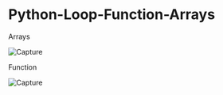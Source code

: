# Python-Loop-Function-Arrays

Arrays

![Capture](https://user-images.githubusercontent.com/82565293/118171531-f1a99580-b448-11eb-94fd-83b532b5db57.PNG)

Function

![Capture](https://user-images.githubusercontent.com/82565293/118171705-21f13400-b449-11eb-8191-68c59a68fd8d.PNG)


